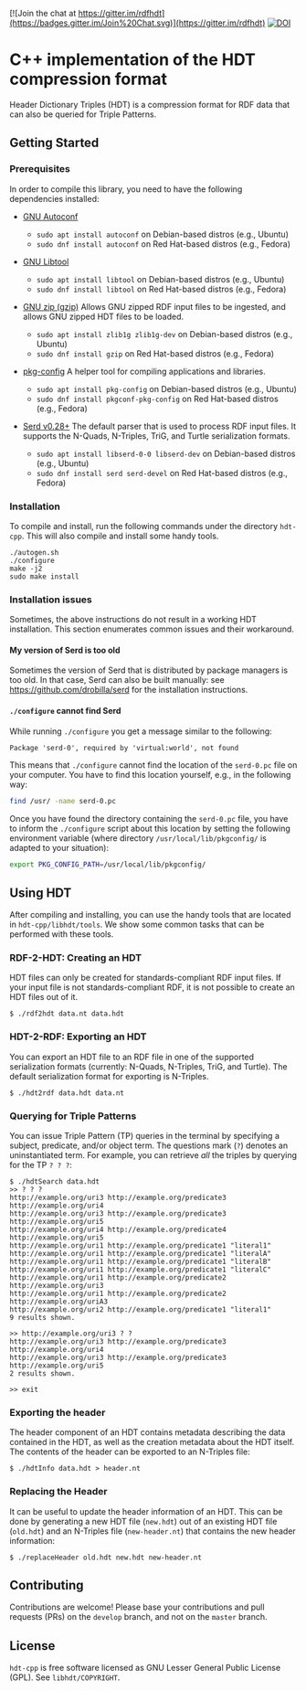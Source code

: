 [![Join the chat at https://gitter.im/rdfhdt](https://badges.gitter.im/Join%20Chat.svg)](https://gitter.im/rdfhdt)
[![DOI](https://zenodo.org/badge/DOI/10.5281/zenodo.580298.svg)](https://doi.org/10.5281/zenodo.580298)

# C++ implementation of the HDT compression format

Header Dictionary Triples (HDT) is a compression format for RDF data
that can also be queried for Triple Patterns.

## Getting Started

### Prerequisites

In order to compile this library, you need to have the following
dependencies installed:

- [GNU Autoconf](https://www.gnu.org/software/autoconf/autoconf.html)

  - `sudo apt install autoconf` on Debian-based distros (e.g., Ubuntu)
  - `sudo dnf install autoconf` on Red Hat-based distros (e.g.,
    Fedora)

- [GNU Libtool](https://www.gnu.org/software/libtool/)

  - `sudo apt install libtool` on Debian-based distros (e.g., Ubuntu)
  - `sudo dnf install libtool` on Red Hat-based distros (e.g., Fedora)

- [GNU zip (gzip)](http://www.zlib.net/) Allows GNU zipped RDF input
  files to be ingested, and allows GNU zipped HDT files to be loaded.

  - `sudo apt install zlib1g zlib1g-dev` on Debian-based distros (e.g., Ubuntu)
  - `sudo dnf install gzip` on Red Hat-based distros (e.g., Fedora)

- [pkg-config](https://www.freedesktop.org/wiki/Software/pkg-config/)
  A helper tool for compiling applications and libraries.

  - `sudo apt install pkg-config` on Debian-based distros (e.g.,
    Ubuntu)
  - `sudo dnf install pkgconf-pkg-config` on Red Hat-based distros
    (e.g., Fedora)

- [Serd v0.28+](https://github.com/drobilla/serd) The default parser
  that is used to process RDF input files.  It supports the N-Quads,
  N-Triples, TriG, and Turtle serialization formats.

  - `sudo apt install libserd-0-0 libserd-dev` on Debian-based distros
    (e.g., Ubuntu)
  - `sudo dnf install serd serd-devel` on Red Hat-based distros (e.g.,
    Fedora)

### Installation

To compile and install, run the following commands under the directory
`hdt-cpp`.  This will also compile and install some handy tools.

```
./autogen.sh
./configure
make -j2
sudo make install
```

### Installation issues

Sometimes, the above instructions do not result in a working HDT
installation.  This section enumerates common issues and their
workaround.

#### My version of Serd is too old

Sometimes the version of Serd that is distributed by package managers
is too old.  In that case, Serd can also be built manually: see
https://github.com/drobilla/serd for the installation instructions.

#### `./configure` cannot find Serd

While running `./configure` you get a message similar to the
following:

```
Package 'serd-0', required by 'virtual:world', not found
```

This means that `./configure` cannot find the location of the
`serd-0.pc` file on your computer.  You have to find this location
yourself, e.g., in the following way:

```sh
find /usr/ -name serd-0.pc
```

Once you have found the directory containing the `serd-0.pc` file, you
have to inform the `./configure` script about this location by setting
the following environment variable (where directory
`/usr/local/lib/pkgconfig/` is adapted to your situation):

```sh
export PKG_CONFIG_PATH=/usr/local/lib/pkgconfig/
```

## Using HDT

After compiling and installing, you can use the handy tools that are
located in `hdt-cpp/libhdt/tools`.  We show some common tasks that can
be performed with these tools.

### RDF-2-HDT: Creating an HDT

HDT files can only be created for standards-compliant RDF input files.
If your input file is not standards-compliant RDF, it is not possible
to create an HDT files out of it.

```
$ ./rdf2hdt data.nt data.hdt
```

### HDT-2-RDF: Exporting an HDT

You can export an HDT file to an RDF file in one of the supported
serialization formats (currently: N-Quads, N-Triples, TriG, and
Turtle).  The default serialization format for exporting is N-Triples.

```
$ ./hdt2rdf data.hdt data.nt
```

### Querying for Triple Patterns

You can issue Triple Pattern (TP) queries in the terminal by
specifying a subject, predicate, and/or object term.  The questions
mark (`?`) denotes an uninstantiated term.  For example, you can
retrieve _all_ the triples by querying for the TP `? ? ?`:

    $ ./hdtSearch data.hdt
    >> ? ? ?
    http://example.org/uri3 http://example.org/predicate3 http://example.org/uri4
    http://example.org/uri3 http://example.org/predicate3 http://example.org/uri5
    http://example.org/uri4 http://example.org/predicate4 http://example.org/uri5
    http://example.org/uri1 http://example.org/predicate1 "literal1"
    http://example.org/uri1 http://example.org/predicate1 "literalA"
    http://example.org/uri1 http://example.org/predicate1 "literalB"
    http://example.org/uri1 http://example.org/predicate1 "literalC"
    http://example.org/uri1 http://example.org/predicate2 http://example.org/uri3
    http://example.org/uri1 http://example.org/predicate2 http://example.org/uriA3
    http://example.org/uri2 http://example.org/predicate1 "literal1"
    9 results shown.

    >> http://example.org/uri3 ? ?
    http://example.org/uri3 http://example.org/predicate3 http://example.org/uri4
    http://example.org/uri3 http://example.org/predicate3 http://example.org/uri5
    2 results shown.

    >> exit

### Exporting the header

The header component of an HDT contains metadata describing the data
contained in the HDT, as well as the creation metadata about the HDT
itself.  The contents of the header can be exported to an N-Triples
file:

```
$ ./hdtInfo data.hdt > header.nt
```

### Replacing the Header

It can be useful to update the header information of an HDT.  This can
be done by generating a new HDT file (`new.hdt`) out of an existing
HDT file (`old.hdt`) and an N-Triples file (`new-header.nt`) that
contains the new header information:

```
$ ./replaceHeader old.hdt new.hdt new-header.nt
```

## Contributing

Contributions are welcome!  Please base your contributions and pull
requests (PRs) on the `develop` branch, and not on the `master`
branch.

## License

`hdt-cpp` is free software licensed as GNU Lesser General Public
License (GPL). See `libhdt/COPYRIGHT`.
